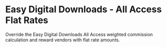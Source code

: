 # Easy Digital Downloads - All Access Flat Rates
Override the Easy Digital Downloads All Access weighted commission calculation and reward vendors with flat rate amounts.
